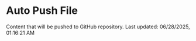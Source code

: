 # Auto Push File

Content that will be pushed to GitHub repository.
Last updated: 06/28/2025, 01:16:21 AM
